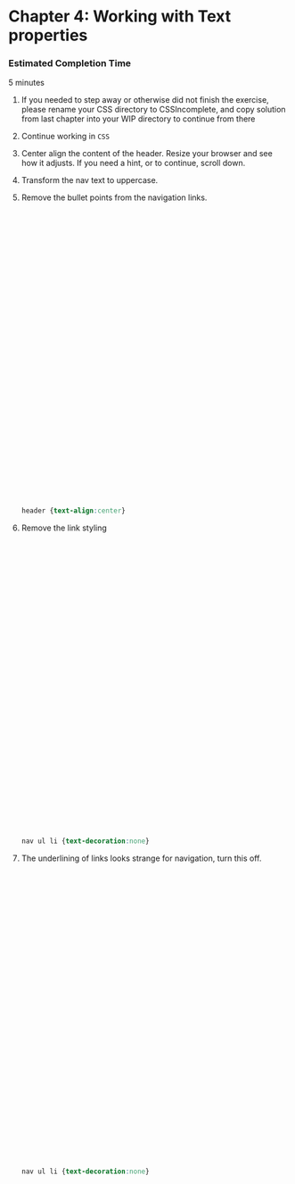 # Chapter 4: Working with Text properties
 
### Estimated Completion Time 
5 minutes

1. If you needed to step away or otherwise did not finish the exercise, please rename your CSS directory to CSSIncomplete, and copy solution from last chapter into your WIP directory to continue from there 

1. Continue working in `CSS` 

1. Center align the content of the header. Resize your browser and see how it adjusts. If you need a hint, or to continue, scroll down.

1. Transform the nav text to uppercase.

1. Remove the bullet points from the navigation links.
    ```






































    ```
    ```CSS
    header {text-align:center}
    ``` 

1. Remove the link styling
    ```






































    ```
    ```CSS
    nav ul li {text-decoration:none}
    ``` 

1. The underlining of links looks strange for navigation, turn this off. 
    ```






































      ```
      ```CSS
      nav ul li {text-decoration:none}
      ``` 
